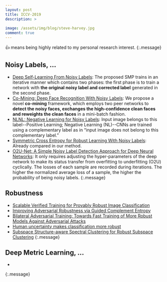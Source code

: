 ```yaml
---
layout: post
title: ICCV-2019
description: >
  
image: /assets/img/blog/steve-harvey.jpg
comment: true
---
```


:+1: means being highly related to my personal research interest. 
{:.message}


## Noisy Labels, ...
* [Deep Self-Learning From Noisy Labels](http://openaccess.thecvf.com/content_ICCV_2019/papers/Han_Deep_Self-Learning_From_Noisy_Labels_ICCV_2019_paper.pdf): The proposed SMP trains in an iterative manner which
contains two phases: the first phase is to train a network
with **the original noisy label and corrected label** generated
in the second phase.
* [Co-Mining: Deep Face Recognition With Noisy Labels](http://openaccess.thecvf.com/content_ICCV_2019/papers/Wang_Co-Mining_Deep_Face_Recognition_With_Noisy_Labels_ICCV_2019_paper.pdf): We propose a novel **co-mining** framework, which employs two peer networks to **detect the noisy faces,
exchanges the high-confidence clean faces and reweights the clean faces** in a mini-batch fashion.
* [NLNL: Negative Learning for Noisy Labels](http://openaccess.thecvf.com/content_ICCV_2019/papers/Kim_NLNL_Negative_Learning_for_Noisy_Labels_ICCV_2019_paper.pdf): Input image belongs to this label--Positive Learning; Negative Learning (NL)--CNNs are trained using a complementary label as in “input image does not belong to this complementary label.”
* [Symmetric Cross Entropy for Robust Learning With Noisy Labels](http://openaccess.thecvf.com/content_ICCV_2019/papers/Wang_Symmetric_Cross_Entropy_for_Robust_Learning_With_Noisy_Labels_ICCV_2019_paper.pdf): Already compared in our method. 
* [O2U-Net: A Simple Noisy Label Detection Approach for Deep Neural Networks](http://openaccess.thecvf.com/content_ICCV_2019/papers/Huang_O2U-Net_A_Simple_Noisy_Label_Detection_Approach_for_Deep_Neural_ICCV_2019_paper.pdf): It only requires adjusting the hyper-parameters of the deep network to make its status transfer from overfitting to underfitting (O2U) cyclically. The losses of each sample are recorded during iterations. The higher the normalized average loss of a sample, the higher the probability of being noisy labels.
{:.message}

## Robustness
* [Scalable Verified Training for Provably Robust Image Classification](http://openaccess.thecvf.com/content_ICCV_2019/papers/Gowal_Scalable_Verified_Training_for_Provably_Robust_Image_Classification_ICCV_2019_paper.pdf)
* [Improving Adversarial Robustness via Guided Complement Entropy](http://openaccess.thecvf.com/content_ICCV_2019/papers/Chen_Improving_Adversarial_Robustness_via_Guided_Complement_Entropy_ICCV_2019_paper.pdf)
 * [Bilateral Adversarial Training: Towards Fast Training of More Robust Models
Against Adversarial Attacks](http://openaccess.thecvf.com/content_ICCV_2019/papers/Wang_Bilateral_Adversarial_Training_Towards_Fast_Training_of_More_Robust_Models_ICCV_2019_paper.pdf)
* [Human uncertainty makes classification more robust](http://openaccess.thecvf.com/content_ICCV_2019/papers/Peterson_Human_Uncertainty_Makes_Classification_More_Robust_ICCV_2019_paper.pdf)
* [Subspace Structure-aware Spectral Clustering for Robust Subspace Clustering](http://openaccess.thecvf.com/content_ICCV_2019/papers/Yamaguchi_Subspace_Structure-Aware_Spectral_Clustering_for_Robust_Subspace_Clustering_ICCV_2019_paper.pdf)
{:.message}

## Deep Metric Learning, ...
* 
{:.message}